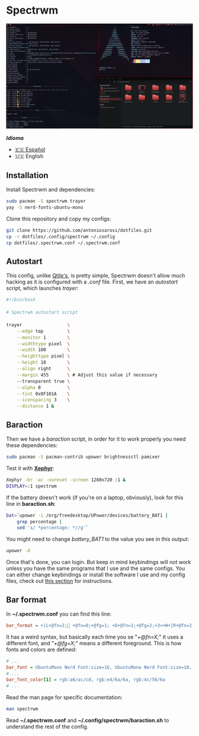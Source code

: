 # Spectrwm

![Spectrwm](../../.screenshots/spectrwm.png)

***Idioma***
- [🇪🇸 Español](./README.es.md)
- 🇺🇸 English

## Installation

Install Spectrwm and dependencies:

```bash
sudo pacman -S spectrwm trayer
yay -S nerd-fonts-ubuntu-mono
```

Clone this repository and copy my configs:

```bash
git clone https://github.com/antoniosarosi/dotfiles.git
cp -r dotfiles/.config/spectrwm ~/.config
cp dotfiles/.spectrwm.conf ~/.spectrwm.conf
```

## Autostart

This config, unlike [Qtile's](https://github.com/antoniosarosi/dotfiles/tree/master/.config/qtile),
is pretty simple, Spectrwm doesn't allow much hacking as it is configured with
a *.conf* file. First, we have an *autostart* script, which launches *trayer*:

```bash
#!/bin/bash

# Spectrwm autostart script

trayer                 \
    --edge top         \
    --monitor 1        \
    --widthtype pixel  \
    --width 100        \
    --heighttype pixel \
    --height 18        \
    --align right      \
    --margin 455       \ # Adjust this value if necessary
    --transparent true \
    --alpha 0          \
    --tint 0x0F101A    \
    --iconspacing 3    \
    --distance 1 &
```

## Baraction

Then we have a *baraction* script, in order for it to work properly you need
these dependencies:

```bash
sudo pacman -S pacman-contrib upower brightnessctl pamixer
```

Test it with **[Xephyr](https://wiki.archlinux.org/index.php/Xephyr)**:

```bash
Xephyr -br -ac -noreset -screen 1280x720 :1 &
DISPLAY=:1 spectrwm
```

If the battery doesn't work (if you're on a laptop, obviously), look for this
line in **baraction.sh**:

```bash
bat=`upower -i /org/freedesktop/UPower/devices/battery_BAT1 |
    grep percentage |
    sed 's/ *percentage: *//g'`
```

You might need to change *battery_BAT1* to the value you see in this output:

```bash
upower -d
```

Once that's done, you can login. But keep in mind keybindings will not work
unless you have the same programs that I use and the same configs. You can
either change keybindings or install the software I use and my config files,
check out [this section](https://github.com/antoniosarosi/dotfiles#keybindings)
for instructions.

## Bar format

In **~/.spectrwm.conf** you can find this line:

```ini
bar_format = +|L+@fn=2; +@fn=0;+@fg=1; +D+@fn=1;+@fg=2;+3<+W+|R+@fn=2;+A
```

It has a weird syntax, but basically each time you se "*+@fn=X;*" it uses a
different font, and "*+@fg=X;*" means a different foreground. This is how fonts
and colors are defined:

```ini
# ...
bar_font = UbuntuMono Nerd Font:size=16, UbuntuMono Nerd Font:size=10, UbuntuMono Nerd Font:size=13
# ...
bar_font_color[1] = rgb:a6/ac/cd, rgb:e4/6a/6a, rgb:4c/56/6a
# ...
```

Read the man page for specific documentation:

```bash
man spectrwm
```

Read **~/.spectrwm.conf** and **~/.config/spectrwm/baraction.sh** to understand
the rest of the config.
